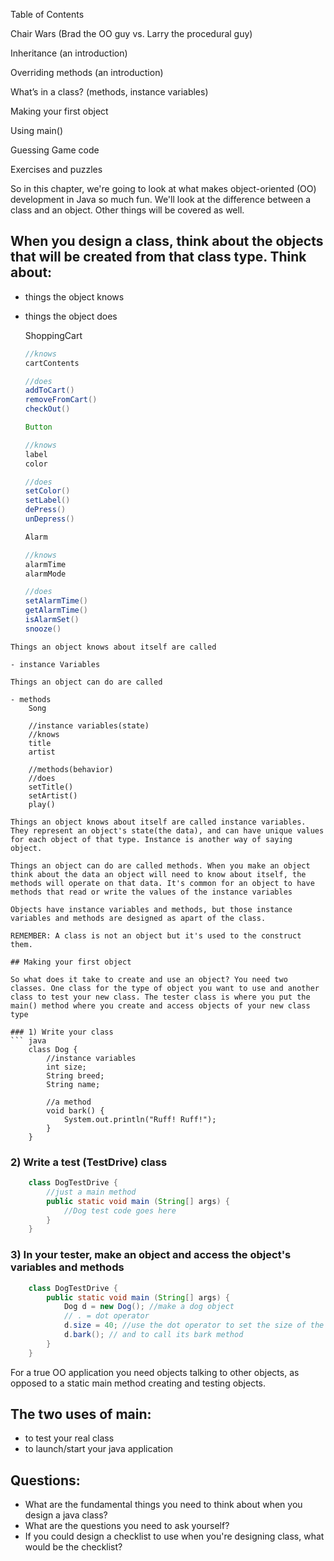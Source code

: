 Table of Contents

Chair Wars (Brad the OO guy vs. Larry the procedural guy) 

Inheritance (an introduction) 

Overriding methods (an introduction) 

What’s in a class? (methods, instance variables) 

Making your first object 

Using main() 

Guessing Game code 

Exercises and puzzles

So in this chapter, we're going to look at what makes object-oriented (OO) development in Java so much fun. We'll look at the difference between a class and an object. Other things will be covered as well. 

## When you design a class, think about the objects that will be created from that class type. Think about:

- things the object knows
- things the object does

    ShoppingCart 
    ``` java
    //knows 
    cartContents
    
    //does
    addToCart() 
    removeFromCart()
    checkOut()
    
    Button 
    
    //knows 
    label
    color 
    
    //does 
    setColor()
    setLabel()
    dePress()
    unDepress()
    
    Alarm 
    
    //knows
    alarmTime
    alarmMode
    
    //does
    setAlarmTime()
    getAlarmTime()
    isAlarmSet()
    snooze()
```
Things an object knows about itself are called

- instance Variables

Things an object can do are called 

- methods
    Song 
    
    //instance variables(state) 
    //knows
    title 
    artist 
    
    //methods(behavior)
    //does
    setTitle()
    setArtist()
    play()

Things an object knows about itself are called instance variables. They represent an object's state(the data), and can have unique values for each object of that type. Instance is another way of saying object. 

Things an object can do are called methods. When you make an object think about the data an object will need to know about itself, the methods will operate on that data. It's common for an object to have methods that read or write the values of the instance variables 

Objects have instance variables and methods, but those instance variables and methods are designed as apart of the class. 

REMEMBER: A class is not an object but it's used to the construct them. 

## Making your first object

So what does it take to create and use an object? You need two classes. One class for the type of object you want to use and another class to test your new class. The tester class is where you put the main() method where you create and access objects of your new class type

### 1) Write your class
``` java
    class Dog {
    	//instance variables 
    	int size; 
    	String breed;
    	String name; 
    	
    	//a method
    	void bark() {
    		System.out.println("Ruff! Ruff!");
    	}
    }
```
### 2) Write a test (TestDrive) class
``` java
    class DogTestDrive {
    	//just a main method
    	public static void main (String[] args) {
    		//Dog test code goes here 
    	}
    }
```
### 3) In your tester, make an object and access the object's variables and methods
``` java
    class DogTestDrive {
    	public static void main (String[] args) {
    		Dog d = new Dog(); //make a dog object 
    		// . = dot operator 
    		d.size = 40; //use the dot operator to set the size of the dog
    		d.bark(); // and to call its bark method 
    	}
    }
```
For a true OO application you need objects talking to other objects, as opposed to a static main method creating and testing objects.

## The two uses of main:

- to test your real class
- to launch/start your java application

## Questions:

- What are the fundamental things you need to think about when you design a java class?
- What are the questions you need to ask yourself?
- If you could design a checklist to use when you're designing class, what would be the checklist?
